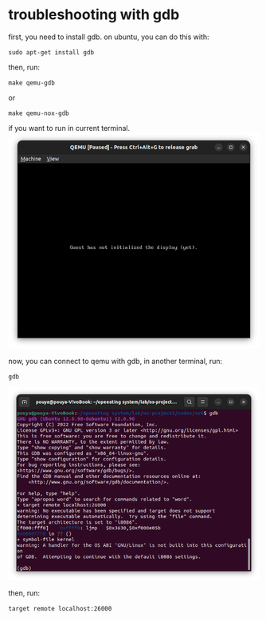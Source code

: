 # troubleshooting with gdb

first, you need to install gdb. on ubuntu, you can do this with:
```shell
sudo apt-get install gdb
```
then, run:
```shell
make qemu-gdb
```
or
```shell
make qemu-nox-gdb
```
if you want to run in current terminal.
![debug xv6](screenshots/troubleshooting/run-in-debug.png)

now, you can connect to qemu with gdb, in another terminal, run:
```shell
gdb
```
![gdb](screenshots/troubleshooting/gdb.png)

then, run:
```shell
target remote localhost:26000
```
